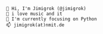 
    👋 Hi, I'm Jimigrok (@jimigrok)
    💞️ i love music and it
    👀 I'm currently focusing on Python
    📫 jimigrok(at)nmit.de
